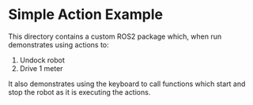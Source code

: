 # Simple Action Example
This directory contains a custom ROS2 package which, when run demonstrates using actions to:

1. Undock robot
2. Drive 1 meter

It also demonstrates using the keyboard to call functions which start and stop the robot as it is executing the actions.
